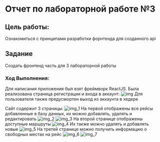  # Отчет по лабораторной работе №3
## Цель работы:
Ознакомиться с принципами разработки форнтенда для созданного api
## Задание
Создать фронтенд часть для 3 лабораторной работы

### Ход Выполнения:
Для написания приложения был взят фреймворк ReactJS. Была реализована страница регистрации и входа в аккаунт:
![img](img.png)
Для пользователя также предусмортен выход из аккаунта в хедере

Сайт содержит 3 страницы:
![img_1](img_1.png)
На первой отображены все рейсы добавленные в базу данных, их можно добавлять, удалять и редактировать
![img_2](img_2.png)
![img_3](img_3.png)
На второй странице отображены доступные маршруты
![img_4](img_4.png)
Их также можно удалять и добавлять новые
![img_5](img_5.png)
На третей странице можно получить информацию о свободных местах на рейс
![img_6](img_6.png)
![img_7](img_7.png)
